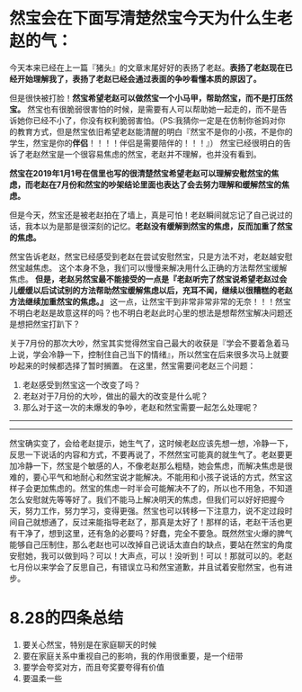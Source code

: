 
# 然宝会在下面写清楚然宝今天为什么生老赵的气：

今天本来已经在上一篇『猪头』的文章末尾好好的表扬了老赵。**表扬了老赵现在已经开始理解我了，表扬了老赵已经会通过表面的争吵看懂本质的原因了。**


但是很快被打脸！**然宝希望老赵可以做然宝一个小马甲，帮助然宝，而不是打压然宝。** 
然宝也有很脆弱很害怕的时候，是需要有人可以帮助她一起走的，而不是告诉她你已经不小了，你没有权利脆弱害怕。（PS:我猜你一定是在仿制你爸妈对你的教育方式，但是然宝依旧希望老赵能清醒的明白『然宝不是你的小孩，不是你的学生，然宝是你的**伴侣**！！！！伴侣是需要陪伴的！！！』）
然宝已经很明白的告诉了老赵然宝是一个很容易焦虑的然宝，老赵并不理解，也并没有看到。


**然宝在2019年1月1号在信里也写的很清楚然宝希望老赵可以理解安慰然宝的焦虑，而老赵在7月份和然宝的吵架结论里面也表达了会去努力理解和缓解然宝的焦虑。**


但是今天，然宝还是被老赵拍在了墙上，真是可怕！老赵瞬间就忘记了自己说过的话，我本以为是那是很深刻的记忆。**老赵没有缓解到然宝的焦虑，反而加重了然宝的焦虑。**


然宝告诉老赵，然宝已经感受到老赵在尝试安慰然宝，只是方法不对，老赵越安慰然宝越焦虑。
这个本身不急，我们可以慢慢来解决用什么正确的方法帮然宝缓解焦虑。
**但是，老赵另然宝最不能接受的一点是『老赵听完了然宝说希望老赵过会儿缓缓以后试试别的方法帮助然宝缓解焦虑以后，充耳不闻，继续以很糟糕的老赵方法继续加重然宝的焦虑。』**
这一点，让然宝干到非常非常非常的无奈！！！然宝不明白老赵是故意这样的吗？也不明白老赵此时心里的想法是想帮然宝解决问题还是想把然宝打趴下？



关于7月份的那次大吵，然宝其实觉得然宝自己最大的收获是『学会不要着急着马上说，学会冷静一下，控制住自己当下的情绪』，所以然宝在后来很多次马上就要吵起来的时候都选择了暂时搁置。
在这里，然宝需要问老赵三个问题：
1. 老赵感受到然宝这一个改变了吗？
2. 老赵对于7月份的大吵，做出的最大的改变是什么呢？
3. 那么对于这一次的未爆发的争吵，老赵和然宝需要一起怎么处理呢？

***

---

然宝确实变了，会给老赵提示，她生气了，这时候老赵应该先想一想，冷静一下，反思一下说话的内容和方式，不要再说了，不然然宝可能真的就生气了。老赵要更加冷静一下，然宝是个敏感的人，不像老赵那么粗糙，她会焦虑，而解决焦虑是很难的，要心平气和地耐心和然宝说才能解决。不能用和小孩子说话的方式，然宝这样子会更加焦虑的。然宝的焦虑一时半会可能解决不了的，所以也不用急，不知道怎么安慰就先等等好了。我们不能马上解决明天的焦虑，但我们可以好好把握今天，努力工作，努力学习，变得更强。然宝也可以转移一下注意力，说不定过段时间自己就想通了，反过来能指导老赵了，那真是太好了！那样的话，老赵干活也更有干净了，想到这里，还有急的必要吗？好蠢，完全不要急。既然然宝火爆的脾气能够自己压制住，那么老赵也可以改掉自己说话太直白的缺点，要站在然宝的角度安慰她，我可以做到吗？可以！大声点，可以！没听到！可以！那就可以的。老赵七月份以来学会了反思自己，有错误立马和然宝道歉，并且试着安慰然宝，也有进步。




# 8.28的四条总结

1. 要关心然宝，特别是在家庭聊天的时候
2. 要在家庭关系中重视自己的影响，我的作用很重要，是一个纽带
3. 要学会夸奖对方，而且夸奖要夸得有价值
4. 要温柔一些


